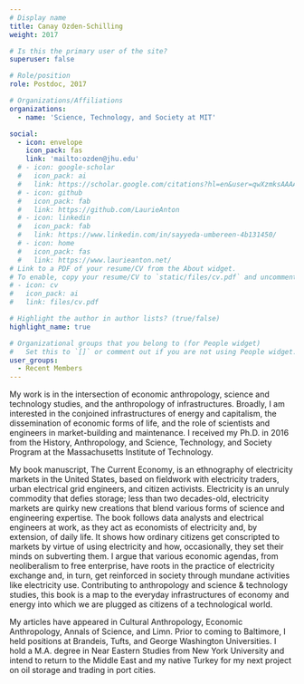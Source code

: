 ```yaml
---
# Display name
title: Canay Ozden-Schilling
weight: 2017

# Is this the primary user of the site?
superuser: false

# Role/position
role: Postdoc, 2017

# Organizations/Affiliations
organizations:
  - name: 'Science, Technology, and Society at MIT'

social:
  - icon: envelope
    icon_pack: fas
    link: 'mailto:ozden@jhu.edu'
  # - icon: google-scholar
  #   icon_pack: ai
  #   link: https://scholar.google.com/citations?hl=en&user=qwXzmksAAAAJ
  # - icon: github
  #   icon_pack: fab
  #   link: https://github.com/LaurieAnton
  # - icon: linkedin
  #   icon_pack: fab
  #   link: https://www.linkedin.com/in/sayyeda-umbereen-4b131450/
  # - icon: home
  #   icon_pack: fas
  #   link: https://www.laurieanton.net/
# Link to a PDF of your resume/CV from the About widget.
# To enable, copy your resume/CV to `static/files/cv.pdf` and uncomment the lines below.
# - icon: cv
#   icon_pack: ai
#   link: files/cv.pdf

# Highlight the author in author lists? (true/false)
highlight_name: true

# Organizational groups that you belong to (for People widget)
#   Set this to `[]` or comment out if you are not using People widget.
user_groups:
  - Recent Members
---
```

My work is in the intersection of economic anthropology, science and technology studies, and the anthropology of infrastructures. Broadly, I am interested in the conjoined infrastructures of energy and capitalism, the dissemination of economic forms of life, and the role of scientists and engineers in market-building and maintenance. I received my Ph.D. in 2016 from the History, Anthropology, and Science, Technology, and Society Program at the Massachusetts Institute of Technology.

My book manuscript, The Current Economy, is an ethnography of electricity markets in the United States, based on fieldwork with electricity traders, urban electrical grid engineers, and citizen activists. Electricity is an unruly commodity that defies storage; less than two decades-old, electricity markets are quirky new creations that blend various forms of science and engineering expertise. The book follows data analysts and electrical engineers at work, as they act as economists of electricity and, by extension, of daily life. It shows how ordinary citizens get conscripted to markets by virtue of using electricity and how, occasionally, they set their minds on subverting them. I argue that various economic agendas, from neoliberalism to free enterprise, have roots in the practice of electricity exchange and, in turn, get reinforced in society through mundane activities like electricity use. Contributing to anthropology and science & technology studies, this book is a map to the everyday infrastructures of economy and energy into which we are plugged as citizens of a technological world.

My articles have appeared in Cultural Anthropology, Economic Anthropology, Annals of Science, and Limn. Prior to coming to Baltimore, I held positions at Brandeis, Tufts, and George Washington Universities. I hold a M.A. degree in Near Eastern Studies from New York University and intend to return to the Middle East and my native Turkey for my next project on oil storage and trading in port cities.

